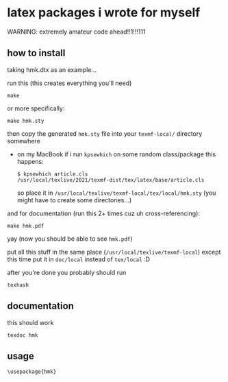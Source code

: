 # latex packages i wrote for myself

WARNING: extremely amateur code ahead!!1!!!111


## how to install

taking hmk.dtx as an example...

run this (this creates everything you'll need)

    make

or more specifically:

    make hmk.sty

then copy the generated `hmk.sty` file into your `texmf-local/` directory
somewhere

*   on my MacBook if i run `kpsewhich` on some random class/package
    this happens:

        $ kpsewhich article.cls
        /usr/local/texlive/2021/texmf-dist/tex/latex/base/article.cls

    so place it in `/usr/local/texlive/texmf-local/tex/local/hmk.sty`
    (you might have to create some directories...)

and for documentation (run this 2+ times cuz uh cross-referencing):

    make hmk.pdf

yay (now you should be able to see `hmk.pdf`)

put all this stuff in the same place (`/usr/local/texlive/texmf-local`)
except this time put it in `doc/local` instead of `tex/local` :D

after you're done you probably should run

    texhash


## documentation

this should work

    texdoc hmk


## usage

    \usepackage{hmk}
